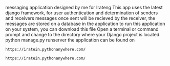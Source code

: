 messaging application designed by me for Irateng
This app uses the latest django framework, for user authentication and determination of senders and receivers 
messages once sent will be recieved by the receiver, 
the messages are stored on a database in the application
to run this application on your system, you can download this file
Open a terminal or command prompt and change to the directory where your Django project is located.
python manage.py runserver
the application can be found on
``` 
https://iratein.pythonanywhere.com/

https://iratein.pythonanywhere.com/
```
